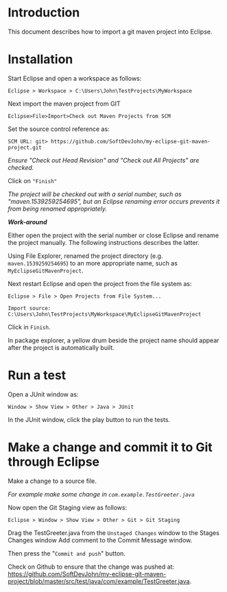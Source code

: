 # Introduction

This document describes how to import a git maven project into Eclipse.



# Installation

Start Eclipse and open a workspace as follows:

`Eclipse > Workspace > C:\Users\John\TestProjects\MyWorkspace`



Next import the maven project from GIT

`Eclipse>File>Import>Check out Maven Projects from SCM`

Set the source control reference as:

`SCM URL: git> https://github.com/SoftDevJohn/my-eclipse-git-maven-project.git`

*Ensure "Check out Head Revision" and "Check out All Projects" are checked.*

Click on `"Finish"`

*The project will be checked out with a serial number, such as "maven.1539259254695", but an Eclipse renaming error occurs prevents it from being renamed appropriately.*

***Work-around***

Either open the project with the serial number or close Eclipse and rename the project manually. The following instructions describes the latter.

Using File Explorer, renamed the project directory (e.g. `maven.1539259254695`) to an more appropriate name, such as `MyEclipseGitMavenProject`.

Next restart Eclipse and open the project from the file system as: 

`Eclipse > File > Open Projects from File System...`

`Import source: C:\Users\John\TestProjects\MyWorkspace\MyEclipseGitMavenProject`

Click in `Finish`.

In package explorer, a yellow drum beside the project name should appear after the project is automatically built.



# Run a test

Open a JUnit window as:

`Window > Show View > Other > Java > JUnit`

In the JUnit window, click the play button to run the tests.



# Make a change and commit it to Git through Eclipse

Make a change to a source file.

*For example make some change in `com.example.TestGreeter.java`*

Now open the Git Staging view as follows:

`Eclipse > Window > Show View > Other > Git > Git Staging`

Drag the TestGreeter.java from the `Unstaged Changes` window to the Stages Changes window
Add comment to the Commit Message window.

Then press the "`Commit and push`" button.



Check on Github to ensure that the change was pushed at: https://github.com/SoftDevJohn/my-eclipse-git-maven-project/blob/master/src/test/java/com/example/TestGreeter.java.

